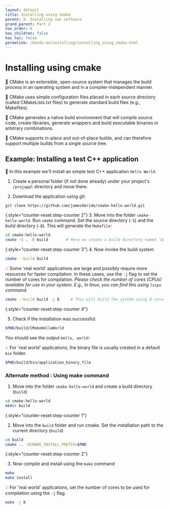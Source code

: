 ```yaml
---
layout: default
title: Installing using cmake
parent: 8. Installing own software
grand_parent: Part 2
nav_order: 6
has_children: false
has_toc: false
permalink: /hands-on/installing/installing_using_cmake.html
---
```


# Installing using cmake

💬 CMake is an extensible, open-source system that manages the build process in an operating system and in a compiler-independent manner.

💬 CMake uses simple configuration files placed in each source directory (called CMakeLists.txt files) to generate standard build files (e.g., Makefiles).

💬 CMake generates a native build environment that will compile source code, create libraries, generate wrappers and build executable binaries in arbitrary combinations. 

💬 CMake supports in-place and out-of-place builds, and can therefore support multiple builds from a single source tree.

## Example: Installing a test C++ application

💬 In this example we'll install an simple test C++ application `Hello World`.

1. Create a personal folder (if not done already) under your project's `/projappl` directory and move there.

2. Download the application using git:

```bash
git clone https://github.com/jameskbride/cmake-hello-world.git
```

{:style="counter-reset:step-counter 2"}
3. Move into the folder `cmake-hello-world`. Run `cmake` command. Set the source directory (`-S`) and the build directory (`-B`). This will generate the `Makefile`:

```bash
cd cmake-hello-world
cmake -S . -B build        # Here we create a build directory named `build`. If the build directory does not exist already, cmake creates it.
```

{:style="counter-reset:step-counter 3"}
4. Now invoke the build system

```bash
cmake --build build
```

💡 Some 'real world' applications are large and possibly require more resources for faster compilation. In these cases, use the `-j` flag to set the number of cores for compilation. *Please check the number of cores (CPUs) available for use in your system. E.g., In linux, you can find this using `lscpu` command.*

```bash
cmake --build build -j 8     # This will build the system using 8 cores.
```

{:style="counter-reset:step-counter 4"}

5. Check if the installation was successful:

```bash
$PWD/build/CMakeHelloWorld
```

You should see the output `Hello, world!`

💡 For 'real world' applications, the binary file is usually created in a default `bin` folder.

```bash
$PWD/build/bin/application_binary_file
```

### Alternate method : Using make command

1. Move into the folder `cmake-hello-world` and create a build directory (`build`)


```bash
cd cmake-hello-world
mkdir build
```

{:style="counter-reset:step-counter 1"}

2. Move into the `build` folder and run cmake. Set the installation path to the current directory (`build`)

```bash
cd build
cmake .. -DCMAKE_INSTALL_PREFIX=$PWD
```

{:style="counter-reset:step-counter 2"}

3. Now compile and install using the `make` command

```bash
make
make install
```

💡 For 'real world' applications, set the number of cores to be used for compilation using the `-j` flag.

```bash
make -j 8     
```
